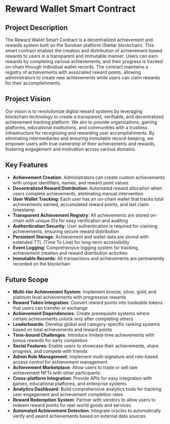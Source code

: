 # Reward Wallet Smart Contract

## Project Description

The Reward Wallet Smart Contract is a decentralized achievement and rewards system built on the Soroban platform (Stellar blockchain). This smart contract enables the creation and distribution of achievement-based rewards to users in a transparent and immutable manner. Users can earn rewards by completing various achievements, and their progress is tracked on-chain through individual wallet records. The contract maintains a registry of achievements with associated reward points, allowing administrators to create new achievements while users can claim rewards for their accomplishments.

## Project Vision

Our vision is to revolutionize digital reward systems by leveraging blockchain technology to create a transparent, verifiable, and decentralized achievement tracking platform. We aim to provide organizations, gaming platforms, educational institutions, and communities with a trustless infrastructure for recognizing and rewarding user accomplishments. By eliminating intermediaries and ensuring immutable record-keeping, we empower users with true ownership of their achievements and rewards, fostering engagement and motivation across various domains.

## Key Features

- **Achievement Creation**: Administrators can create custom achievements with unique identifiers, names, and reward point values
- **Decentralized Reward Distribution**: Automated reward allocation when users complete achievements, eliminating manual intervention
- **User Wallet Tracking**: Each user has an on-chain wallet that tracks total achievements earned, accumulated reward points, and last claim timestamp
- **Transparent Achievement Registry**: All achievements are stored on-chain with unique IDs for easy verification and auditing
- **Authentication Security**: User authentication is required for claiming achievements, ensuring secure reward distribution
- **Persistent Storage**: Achievement and wallet data are stored with extended TTL (Time To Live) for long-term accessibility
- **Event Logging**: Comprehensive logging system for tracking achievement creation and reward distribution activities
- **Immutable Records**: All transactions and achievements are permanently recorded on the blockchain

## Future Scope

- **Multi-tier Achievement System**: Implement bronze, silver, gold, and platinum level achievements with progressive rewards
- **Reward Token Integration**: Convert reward points into tradeable tokens that users can transfer or exchange
- **Achievement Dependencies**: Create prerequisite systems where certain achievements unlock only after completing others
- **Leaderboards**: Develop global and category-specific ranking systems based on total achievements and reward points
- **Time-bound Challenges**: Introduce limited-time achievements with bonus rewards for early completion
- **Social Features**: Enable users to showcase their achievements, share progress, and compete with friends
- **Admin Role Management**: Implement multi-signature and role-based access control for achievement management
- **Achievement Marketplace**: Allow users to trade or sell rare achievement NFTs with other participants
- **Cross-platform Integration**: Provide APIs for easy integration with games, educational platforms, and enterprise systems
- **Analytics Dashboard**: Build comprehensive analytics tools for tracking user engagement and achievement completion rates
- **Reward Redemption System**: Partner with vendors to allow users to redeem reward points for real-world goods and services
- **Automated Achievement Detection**: Integrate oracles to automatically verify and award achievements based on external data sources